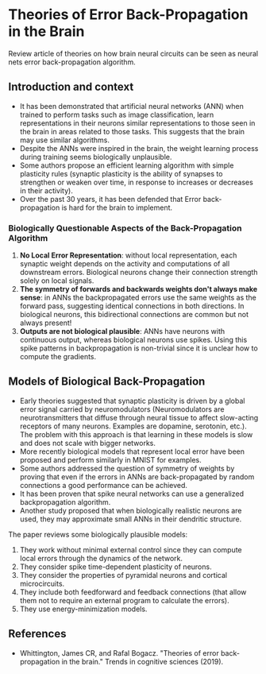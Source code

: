 # Theories of Error Back-Propagation in the Brain

Review article of theories on how brain neural circuits can be seen as neural nets error back-propagation algorithm. 

## Introduction and context

- It has been demonstrated that artificial neural networks (ANN) when trained to perform tasks such as image classification, learn representations in their neurons similar representations to those seen in the brain in areas related to those tasks. This suggests that the brain may use similar algorithms.
- Despite the ANNs were inspired in the brain, the weight learning process during training seems biologically unplausible. 
- Some authors propose an efficient learning algorithm with simple plasticity rules (synaptic plasticity is the ability of synapses to strengthen or weaken over time, in response to increases or decreases in their activity).
- Over the past 30 years, it has been defended that Error back-propagation is hard for the brain to implement.

### Biologically Questionable Aspects of the Back-Propagation Algorithm

1. **No Local Error Representation**: without local representation, each synaptic weight depends on the activity and computations of all downstream errors. Biological neurons change their connection strength solely on local signals.
2. **The symmetry of forwards and backwards weights don't always make sense**: in ANNs the backpropagated errors use the same weights as the forward pass, suggesting identical connections in both directions. In biological neurons, this bidirectional connections are common but not always present!
3. **Outputs are not biological plausible**: ANNs have neurons with continuous output, whereas biological neurons use spikes. Using this spike patterns in backpropagation is non-trivial since it is unclear how to compute the gradients.

## Models of Biological Back-Propagation

- Early theories suggested that synaptic plasticity is driven by a global error signal carried by neuromodulators (Neuromodulators are neurotransmitters that diffuse through neural tissue to affect slow-acting receptors of many neurons. Examples are dopamine, serotonin, etc.). The problem with this approach is that learning in these models is slow and does not scale with bigger networks.
- More recently biological models that represent local error have been proposed and perform similarly in MNIST for examples.
- Some authors addressed the question of symmetry of weights by proving that even if the errors in ANNs are back-propagated by random connections a good performance can be achieved.
- It has been proven that spike neural networks can use a generalized backpropagation algorithm. 
- Another study proposed that when biologically realistic neurons are used, they may approximate small ANNs in their dendritic structure.
  
The paper reviews some biologically plausible models:
1. They work without minimal external control since they can compute local errors through the dynamics of the network. 
2. They consider spike time-dependent plasticity of neurons.
3. They consider the properties of pyramidal neurons and cortical microcircuits. 
4. They include both feedforward and feedback connections (that allow them not to require an external program to calculate the errors).
5. They use energy-minimization models.

## References
- Whittington, James CR, and Rafal Bogacz. "Theories of error back-propagation in the brain." Trends in cognitive sciences (2019).